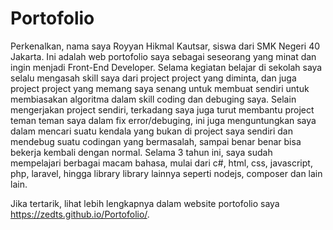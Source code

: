 # Portofolio
Perkenalkan, nama saya Royyan Hikmal Kautsar, siswa dari SMK Negeri 40 Jakarta. Ini adalah web portofolio saya sebagai seseorang yang minat dan ingin menjadi Front-End Developer. Selama kegiatan belajar di sekolah saya selalu mengasah skill saya dari project project yang diminta, dan juga project project yang memang saya senang untuk membuat sendiri untuk membiasakan algoritma dalam skill coding dan debuging saya. Selain mengerjakan project sendiri, terkadang saya juga turut membantu project teman teman saya dalam fix error/debuging, ini juga menguntungkan saya dalam mencari suatu kendala yang bukan di project saya sendiri dan mendebug suatu codingan yang bermasalah, sampai benar benar bisa bekerja kembali dengan normal. Selama 3 tahun ini, saya sudah mempelajari berbagai macam bahasa, mulai dari c#, html, css, javascript, php, laravel, hingga library library lainnya seperti nodejs, composer dan lain lain.

Jika tertarik, lihat lebih lengkapnya dalam website portofolio saya https://zedts.github.io/Portofolio/.
